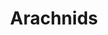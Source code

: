 ---
title: Arachnids
longTitle: 'Arachnids'
tags:
- gccommon
french:
- "[[Arachnide]]"
usedFor:
- "[[Mites]]"
- "[[Spiders]]"
- "[[Ticks]]"
---